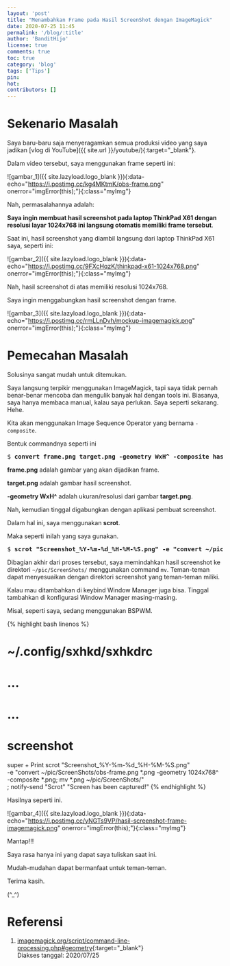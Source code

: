 ```yaml
---
layout: 'post'
title: "Menambahkan Frame pada Hasil ScreenShot dengan ImageMagick"
date: 2020-07-25 11:45
permalink: '/blog/:title'
author: 'BanditHijo'
license: true
comments: true
toc: true
category: 'blog'
tags: ['Tips']
pin:
hot:
contributors: []
---
```


# Sekenario Masalah

Saya baru-baru saja menyeragamkan semua produksi video yang saya jadikan [vlog di YouTube]({{ site.url }}/youtube/){:target="_blank"}.

Dalam video tersebut, saya menggunakan frame seperti ini:

![gambar_1]({{ site.lazyload.logo_blank }}){:data-echo="https://i.postimg.cc/kg4MKtmK/obs-frame.png" onerror="imgError(this);"}{:class="myImg"}

Nah, permasalahannya adalah:

**Saya ingin membuat hasil screenshot pada laptop ThinkPad X61 dengan resolusi layar 1024x768 ini langsung otomatis memiliki frame tersebut**.

Saat ini, hasil screenshot yang diambil langsung dari laptop ThinkPad X61 saya, seperti ini:

![gambar_2]({{ site.lazyload.logo_blank }}){:data-echo="https://i.postimg.cc/9FXcHqzK/thinkpad-x61-1024x768.png" onerror="imgError(this);"}{:class="myImg"}

Nah, hasil screenshot di atas memiliki resolusi 1024x768.

Saya ingin menggabungkan hasil screenshot dengan frame.

![gambar_3]({{ site.lazyload.logo_blank }}){:data-echo="https://i.postimg.cc/rmLLnDvh/mockup-imagemagick.png" onerror="imgError(this);"}{:class="myImg"}

# Pemecahan Masalah

Solusinya sangat mudah untuk ditemukan.

Saya langsung terpikir menggunakan ImageMagick, tapi saya tidak pernah benar-benar mencoba dan mengulik banyak hal dengan tools ini. Biasanya, saya hanya membaca manual, kalau saya perlukan. Saya seperti sekarang. Hehe.

Kita akan menggunakan Image Sequence Operator yang bernama `-composite`.

Bentuk commandnya seperti ini

<pre class="url">
$ <b>convert frame.png target.png -geometry WxH^ -composite hasil.png</b>
</pre>

**frame.png** adalah gambar yang akan dijadikan frame.

**target.png** adalah gambar hasil screenshot.

**-geometry WxH^** adalah ukuran/resolusi dari gambar **target.png**.

Nah, kemudian tinggal digabungkan dengan aplikasi pembuat screenshot.

Dalam hal ini, saya menggunakan **scrot**.

Maka seperti inilah yang saya gunakan.

<pre>
$ <b>scrot "Screenshot_%Y-%m-%d_%H-%M-%S.png" -e "convert ~/pic/ScreenShots/obs-frame.png *.png -geometry 1024x768^ -composite *.png; mv *.png ~/pic/ScreenShots/"</b>
</pre>

Dibagian akhir dari proses tersebut, saya memindahkan hasil screenshot ke direktori `~/pic/ScreenShots/` menggunakan command `mv`. Teman-teman dapat menyesuaikan dengan direktori screenshot yang teman-teman miliki.

Kalau mau ditambahkan di keybind Window Manager juga bisa. Tinggal tambahkan di konfigurasi Window Manager masing-masing.

Misal, seperti saya, sedang menggunakan BSPWM.

{% highlight bash linenos %}
# ~/.config/sxhkd/sxhkdrc

# ...
# ...

# screenshot
super + Print
    scrot "Screenshot_%Y-%m-%d_%H-%M-%S.png" \
    -e "convert ~/pic/ScreenShots/obs-frame.png *.png -geometry 1024x768^
    -composite *.png; mv *.png ~/pic/ScreenShots/" \
    ; notify-send "Scrot" "Screen has been captured!"
{% endhighlight %}

Hasilnya seperti ini.

![gambar_4]({{ site.lazyload.logo_blank }}){:data-echo="https://i.postimg.cc/yNGTs9VP/hasil-screenshot-frame-imagemagick.png" onerror="imgError(this);"}{:class="myImg"}

Mantap!!!

Saya rasa hanya ini yang dapat saya tuliskan saat ini.

Mudah-mudahan dapat bermanfaat untuk teman-teman.

Terima kasih.

(^_^)








# Referensi


1. [imagemagick.org/script/command-line-processing.php#geometry](https://imagemagick.org/script/command-line-processing.php#geometry){:target="_blank"}
<br>Diakses tanggal: 2020/07/25
